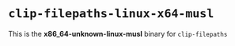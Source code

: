 # `clip-filepaths-linux-x64-musl`

This is the **x86_64-unknown-linux-musl** binary for `clip-filepaths`
